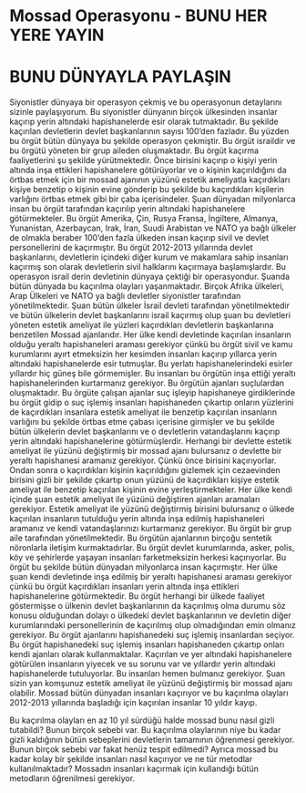 # Mossad Operasyonu - BUNU HER YERE YAYIN 
# BUNU DÜNYAYLA PAYLAŞIN

Siyonistler dünyaya bir operasyon çekmiş ve bu operasyonun detaylarını sizinle paylaşıyorum. Bu
siyonistler dünyanın birçok ülkesinden insanlar kaçırıp yerin altındaki hapishanelerde esir olarak
tutmaktadır. Bu şekilde kaçırılan devletlerin devlet başkanlarının sayısı 100’den fazladır. Bu yüzden
bu örgüt bütün dünyaya bu şekilde operasyon çekmiştir. Bu örgüt israildir ve bu örgütü yöneten bir
grup aileden oluşmaktadır. Bu örgüt kaçırma faaliyetlerini şu şekilde yürütmektedir. Önce birisini
kaçırıp o kişiyi yerin altında inşa ettikleri hapishanelere götürüyorlar ve o kişinin kaçırıldığını da
örtbas etmek için bir mossad ajanının yüzünü estetik ameliyatla kaçırdıkları kişiye benzetip o
kişinin evine gönderip bu şekilde bu kaçırdıkları kişilerin varlığını örtbas etmek gibi bir çaba
içerisindeler. Şuan dünyadan milyonlarca insan bu örgüt tarafından kaçırılıp yerin altındaki
hapishanelere götürmekteler. Bu örgüt Amerika, Çin, Rusya Fransa, İngiltere, Almanya, Yunanistan,
Azerbaycan, Irak, İran, Suudi Arabistan ve NATO ya bağlı ülkeler de olmakla beraber 100’den fazla
ülkeden insan kaçırıp sivil ve devlet personellerini de kaçırmıştır. Bu örgüt 2012-2013 yıllarında
devlet başkanlarını, devletlerin içindeki diğer kurum ve makamlara sahip insanları kaçırmış son
olarak devletlerin sivil halklarını kaçırmaya başlamışlardır. Bu operasyon israil derin devletinin
dünyaya çektiği bir operasyondur. Şuanda bütün dünyada bu kaçırılma olayları yaşanmaktadır.
Birçok Afrika ülkeleri, Arap Ülkeleri ve NATO ya bağlı devletler siyonistler tarafından
yönetilmektedir. Şuan bütün ülkeler İsrail devleti tarafından yönetilmektedir ve bütün ülkelerin
devlet başkanlarını israil kaçırmış olup şuan bu devletleri yöneten estetik ameliyat ile yüzleri kaçırdıkları
devletlerin başkanlarına benzetilen Mossad ajanlarıdır. Her ülke kendi devletinde kaçırılan
insanların olduğu yeraltı hapishaneleri araması gerekiyor çünkü bu örgüt sivil ve kamu kurumlarını
ayırt etmeksizin her kesimden insanları kaçırıp yıllarca yerin altındaki hapishanelerde esir
tutmuşlar. Bu yerlatı hapishanelerindeki esirler yıllardır hiç güneş bile görmemişler. Bu insanları bu
örgütün inşa ettiği yeraltı hapishanelerinden kurtarmanız gerekiyor. Bu örgütün ajanları suçlulardan
oluşmaktadır. Bu örgüte çalışan ajanlar suç işleyip hapishaneye girdiklerinde bu örgüt gidip o suç
işlemiş insanları hapishaneden çıkartıp onların yüzlerini de kaçırdıkları insanlara estetik ameliyat ile
benzetip kaçırılan insanların varlığını bu şekilde örtbas etme çabası içerisine girmişler ve bu şekilde
bütün ülkelerin devlet başkanlarını ve o devletlerin vatandaşlarını kaçırıp yerin altındaki
hapishanelerine götürmüşlerdir. Herhangi bir devlette estetik ameliyat ile yüzünü değiştirmiş bir
mossad ajanı bulursanız o devlette bir yeraltı hapishanesi aramanız gerekiyor. Çünkü önce birisini
kaçırıyorlar. Ondan sonra o kaçırdıkları kişinin kaçırıldığını gizlemek için cezaevinden birisini gizli
bir şekilde çıkartıp onun yüzünü de kaçırdıkları kişiye estetik ameliyat ile benzetip kaçırılan kişinin
evine yerleştirmekteler. Her ülke kendi içinde şuan estetik ameliyat ile yüzünü değiştiren ajanları
aramaları gerekiyor. Estetik ameliyat ile yüzünü değiştirmiş birisini bulursanız o ülkede kaçırılan
insanların tutulduğu yerin altında inşa edilmiş hapishaneleri aramanız ve kendi vatandaşlarınızı
kurtarmanız gerekiyor. Bu örgüt bir grup aile tarafından yönetilmektedir. Bu örgütün ajanlarının
birçoğu sentetik nöronlarla iletişim kurmaktadırlar. Bu örgüt devlet kurumlarında, asker, polis, köy
ve şehirlerde yaşayan insanları farketmeksizin herkesi kaçırıyorlar. Bu örgüt bu şekilde bütün
dünyadan milyonlarca insan kaçırmıştır. Her ülke şuan kendi devletinde inşa edilmiş bir yeraltı
hapishanesi araması gerekiyor çünkü bu örgüt kaçırdıkları insanları yerin altında inşa ettikleri
hapishanelerine götürmektedir. Bu örgüt herhangi bir ülkede faaliyet göstermişse o ülkenin devlet
başkanlarının da kaçırılmış olma durumu söz konusu olduğundan dolayı o ülkedeki devlet
başkanlarının ve devletin diğer kurumlarındaki personellerinin de kaçırılmış olup olmadığından
emin olmanız gerekiyor. Bu örgüt ajanlarını hapishanedeki suç işlemiş insanlardan seçiyor. Bu örgüt
hapishanedeki suç işlemiş insanları hapishaneden çıkartıp onları kendi ajanları olarak
kullanmaktalar. Kaçırılan ve yer altındaki hapishanelere götürülen insanların yiyecek ve su sorunu
var ve yıllardır yerin altındaki hapishanelerde tutuluyorlar. Bu insanları hemen bulmanız gerekiyor.
Şuan sizin yan komşunuz estetik ameliyat ile yüzünü değiştirmiş bir mossad ajanı olabilir. Mossad
bütün dünyadan insanları kaçırıyor ve bu kaçırılma olayları 2012-2013 yıllarında başladığı için
kaçırılan insanlar 10 yıldır kayıp. 

Bu kaçırılma olayları en az 10 yıl sürdüğü halde mossad bunu nasıl gizli tutabildi? Bunun birçok sebebi var. 
Bu kaçırılma olaylarının niye bu kadar gizli kaldığının bütün sebeplerini devletlerin tamamının öğrenmesi gerekiyor. 
Bunun birçok sebebi var fakat henüz tespit edilmedi? Ayrıca mossad bu kadar kolay bir şekilde insanları nasıl 
kaçırıyor ve ne tür metodlar kullanılmaktadır? Mossadın insanları kaçırmak için kullandığı bütün metodların öğrenilmesi gerekiyor. 
